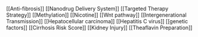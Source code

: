 [[Anti-fibrosis]]
[[Nanodrug Delivery System]]
[[Targeted Therapy Strategy]]
[[Methylation]]
[[Nicotine]]
[[Wnt pathway]]
[[Intergenerational Transmission]]
[[Hepatocellular carcinoma]]
[[Hepatitis C virus]]
[[genetic factors]]
[[Cirrhosis Risk Score]]
[[Kidney Injury]]
[[Theaflavin Preparation]]

